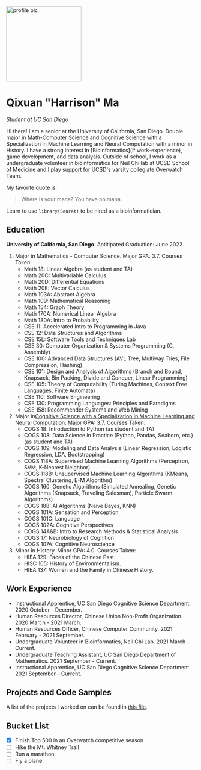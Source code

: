 <img src="https://i.imgur.com/8BKmFyY.jpeg" alt="profile pic" width="200"/>
                                                                     
# Qixuan "Harrison" Ma
_Student at UC San Diego_

Hi there! I am a senior at the University of California, San Diego. Double major in Math-Computer Science and Cognitive Science with a Specialization in Machine Learning and Neural Computation with a minor in History. I have a strong interest in [Bioinformatics](# work-experience), game development, and data analysis. Outside of school, I work as a undergraduate volunteer in bioinformatics for Neil Chi lab at UCSD School of Medicine and I play support for UCSD's varsity collegiate Overwatch Team. 

My favorite quote is: 
> Where is your mana? You have no mana. 

Learn to use `library(Seurat)` to be hired as a bioinformatician. 

## Education

**University of California, San Diego**. Antitipated Graduation: June 2022.
1. Major in Mathematics - Computer Science. Major GPA: 3.7. Courses Taken:
    - Math 18: Linear Algebra (as student and TA)
    - Math 20C: Multivariable Calculus
    - Math 20D: Differential Equations
    - Math 20E: Vector Calculus
    - Math 103A: Abstract Algebra
    - Math 109: Mathematical Reasoning
    - Math 154: Graph Theory
    - Math 170A: Numerical Linear Algebra
    - Math 180A: Intro to Probability
    - CSE 11: Accelerated Intro to Programming in Java
    - CSE 12: Data Structures and Algorithms
    - CSE 15L: Software Tools and Techniques Lab
    - CSE 30: Computer Organization & Systems Programming (C, Assembly) 
    - CSE 100: Advanced Data Structures (AVL Tree, Multiway Tries, File Compression, Hashing)
    - CSE 101: Design and Analysis of Algorithms (Branch and Bound, Knapsack, Bin Packing, Divide and Conquer, Linear Programming)
    - CSE 105: Theory of Computability (Turing Machines, Context Free Languages, Finite Automata)
    - CSE 110: Software Engineering
    - CSE 130: Programming Languages: Principles and Paradigms
    - CSE 158: Recommender Systems and Web Mining
2. Major in[Cognitive Science with a Specialization in Machine Learning and Neural Computation](https://cogsci.ucsd.edu/undergraduates/major/machine-learning.html). Major GPA: 3.7. Courses Taken:
    - COGS 18: Introduction to Python (as student and TA)
    - COGS 108: Data Science in Practice (Python, Pandas, Seaborn, etc.) (as student and TA)
    - COGS 109: Modeling and Data Analysis (Linear Regression, Logistic Regression, LDA, Bootstrapping)
    - COGS 118A: Supervised Machine Learning Algorithms (Perceptron, SVM, K-Nearest Neighbor)
    - COGS 118B: Unsupervised Machine Learning Algorithms (KMeans, Spectral Clustering, E-M Algorithm)
    - COGS 160: Genetic Algorithms (Simulated Annealing, Genetic Algorithms (Knapsack, Traveling Salesman), Particle Swarm Algorithms)
    - COGS 188: AI Algorithms (Naive Bayes, KNN)
    - COGS 101A: Sensation and Perception
    - COGS 101C: Language
    - COGS 102A: Cognitive Perspectives
    - COGS 14A&B: Intro to Research Methods & Statistical Analysis
    - COGS 17: Neurobiology of Cognition
    - COGS 107A: Cognitive Neuroscience
3. Minor in History. Minor GPA: 4.0. Courses Taken:
    - HIEA 129: Faces of the Chinese Past. 
    - HISC 105: History of Environmentalism. 
    - HIEA 137: Women and the Family in Chinese History. 

## Work Experience
- Instructional Apprentice, UC San Diego Cognitive Science Department. 2020 October - December.
- Human Resources Director, Chinese Union Non-Profit Organization. 2020 March - 2021 March. 
- Human Resources Officer, Chinese Computer Community. 2021 February - 2021 September. 
- Undergraduate Volunteer in Bioinformatics, Neil Chi Lab. 2021 March - Current. 
- Undergraduate Teaching Assistant, UC San Diego Department of Mathematics. 2021 September - Current. 
- Instructional Apprentice, UC San Diego Cognitive Science Department. 2021 September - Current.

## Projects and Code Samples

A list of the projects I worked on can be found in [this file](projects.md). 
    
## Bucket List

- [x] Finish Top 500 in an Overwatch competitive season
- [ ] Hike the Mt. Whitney Trail
- [ ] Run a marathon
- [ ] Fly a plane
